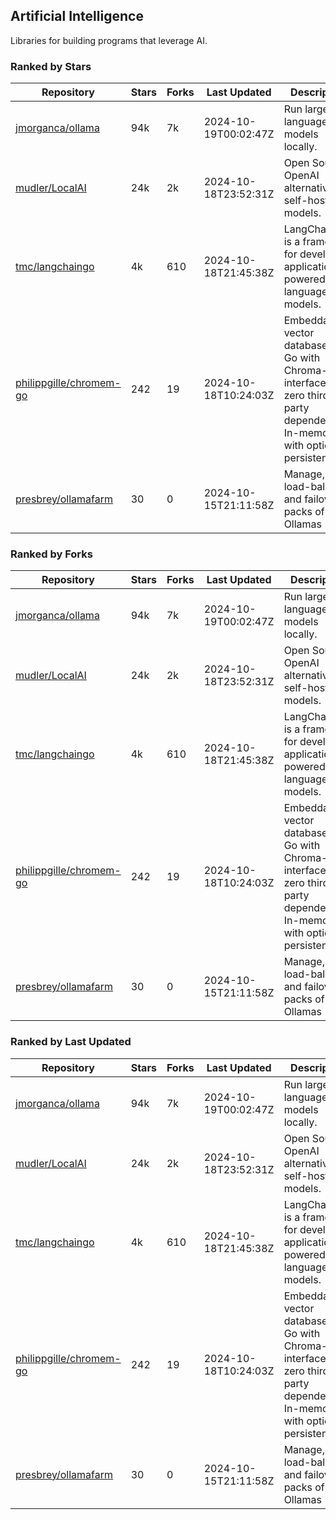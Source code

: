 ## Artificial Intelligence

Libraries for building programs that leverage AI.

### Ranked by Stars

| Repository | Stars | Forks | Last Updated | Description | 
|------------|-------|-------|--------------|-------------|
| [jmorganca/ollama](https://github.com/jmorganca/ollama) | 94k | 7k | 2024-10-19T00:02:47Z |  Run large language models locally. |
| [mudler/LocalAI](https://github.com/mudler/LocalAI) | 24k | 2k | 2024-10-18T23:52:31Z |  Open Source OpenAI alternative, self-host AI models. |
| [tmc/langchaingo](https://github.com/tmc/langchaingo) | 4k | 610 | 2024-10-18T21:45:38Z |  LangChainGo is a framework for developing applications powered by language models. |
| [philippgille/chromem-go](https://github.com/philippgille/chromem-go) | 242 | 19 | 2024-10-18T10:24:03Z |  Embeddable vector database for Go with Chroma-like interface and zero third-party dependencies. In-memory with optional persistence. |
| [presbrey/ollamafarm](https://github.com/presbrey/ollamafarm) | 30 | 0 | 2024-10-15T21:11:58Z |  Manage, load-balance, and failover packs of Ollamas |

### Ranked by Forks

| Repository | Stars | Forks | Last Updated | Description | 
|------------|-------|-------|--------------|-------------|
| [jmorganca/ollama](https://github.com/jmorganca/ollama) | 94k | 7k | 2024-10-19T00:02:47Z |  Run large language models locally. |
| [mudler/LocalAI](https://github.com/mudler/LocalAI) | 24k | 2k | 2024-10-18T23:52:31Z |  Open Source OpenAI alternative, self-host AI models. |
| [tmc/langchaingo](https://github.com/tmc/langchaingo) | 4k | 610 | 2024-10-18T21:45:38Z |  LangChainGo is a framework for developing applications powered by language models. |
| [philippgille/chromem-go](https://github.com/philippgille/chromem-go) | 242 | 19 | 2024-10-18T10:24:03Z |  Embeddable vector database for Go with Chroma-like interface and zero third-party dependencies. In-memory with optional persistence. |
| [presbrey/ollamafarm](https://github.com/presbrey/ollamafarm) | 30 | 0 | 2024-10-15T21:11:58Z |  Manage, load-balance, and failover packs of Ollamas |

### Ranked by Last Updated

| Repository | Stars | Forks | Last Updated | Description | 
|------------|-------|-------|--------------|-------------|
| [jmorganca/ollama](https://github.com/jmorganca/ollama) | 94k | 7k | 2024-10-19T00:02:47Z |  Run large language models locally. |
| [mudler/LocalAI](https://github.com/mudler/LocalAI) | 24k | 2k | 2024-10-18T23:52:31Z |  Open Source OpenAI alternative, self-host AI models. |
| [tmc/langchaingo](https://github.com/tmc/langchaingo) | 4k | 610 | 2024-10-18T21:45:38Z |  LangChainGo is a framework for developing applications powered by language models. |
| [philippgille/chromem-go](https://github.com/philippgille/chromem-go) | 242 | 19 | 2024-10-18T10:24:03Z |  Embeddable vector database for Go with Chroma-like interface and zero third-party dependencies. In-memory with optional persistence. |
| [presbrey/ollamafarm](https://github.com/presbrey/ollamafarm) | 30 | 0 | 2024-10-15T21:11:58Z |  Manage, load-balance, and failover packs of Ollamas |

